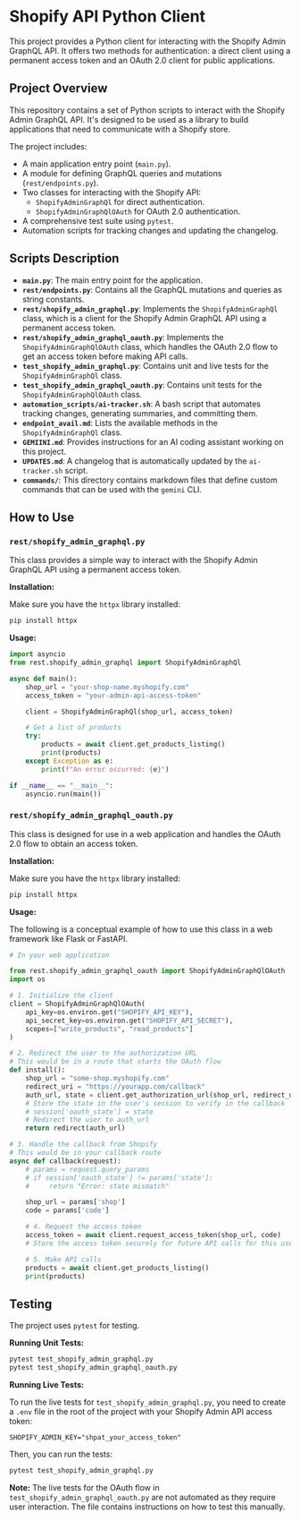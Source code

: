 # Shopify API Python Client

This project provides a Python client for interacting with the Shopify Admin GraphQL API. It offers two methods for authentication: a direct client using a permanent access token and an OAuth 2.0 client for public applications.

## Project Overview

This repository contains a set of Python scripts to interact with the Shopify Admin GraphQL API. It's designed to be used as a library to build applications that need to communicate with a Shopify store.

The project includes:
- A main application entry point (`main.py`).
- A module for defining GraphQL queries and mutations (`rest/endpoints.py`).
- Two classes for interacting with the Shopify API:
    - `ShopifyAdminGraphQl` for direct authentication.
    - `ShopifyAdminGraphQlOAuth` for OAuth 2.0 authentication.
- A comprehensive test suite using `pytest`.
- Automation scripts for tracking changes and updating the changelog.

## Scripts Description

- **`main.py`**: The main entry point for the application.
- **`rest/endpoints.py`**: Contains all the GraphQL mutations and queries as string constants.
- **`rest/shopify_admin_graphql.py`**: Implements the `ShopifyAdminGraphQl` class, which is a client for the Shopify Admin GraphQL API using a permanent access token.
- **`rest/shopify_admin_graphql_oauth.py`**: Implements the `ShopifyAdminGraphQlOAuth` class, which handles the OAuth 2.0 flow to get an access token before making API calls.
- **`test_shopify_admin_graphql.py`**: Contains unit and live tests for the `ShopifyAdminGraphQl` class.
- **`test_shopify_admin_graphql_oauth.py`**: Contains unit tests for the `ShopifyAdminGraphQlOAuth` class.
- **`automation_scripts/ai-tracker.sh`**: A bash script that automates tracking changes, generating summaries, and committing them.
- **`endpoint_avail.md`**: Lists the available methods in the `ShopifyAdminGraphQl` class.
- **`GEMIINI.md`**: Provides instructions for an AI coding assistant working on this project.
- **`UPDATES.md`**: A changelog that is automatically updated by the `ai-tracker.sh` script.
- **`commands/`**: This directory contains markdown files that define custom commands that can be used with the `gemini` CLI.

## How to Use

### `rest/shopify_admin_graphql.py`

This class provides a simple way to interact with the Shopify Admin GraphQL API using a permanent access token.

**Installation:**

Make sure you have the `httpx` library installed:
```bash
pip install httpx
```

**Usage:**

```python
import asyncio
from rest.shopify_admin_graphql import ShopifyAdminGraphQl

async def main():
    shop_url = "your-shop-name.myshopify.com"
    access_token = "your-admin-api-access-token"

    client = ShopifyAdminGraphQl(shop_url, access_token)

    # Get a list of products
    try:
        products = await client.get_products_listing()
        print(products)
    except Exception as e:
        print(f"An error occurred: {e}")

if __name__ == "__main__":
    asyncio.run(main())
```

### `rest/shopify_admin_graphql_oauth.py`

This class is designed for use in a web application and handles the OAuth 2.0 flow to obtain an access token.

**Installation:**

Make sure you have the `httpx` library installed:
```bash
pip install httpx
```

**Usage:**

The following is a conceptual example of how to use this class in a web framework like Flask or FastAPI.

```python
# In your web application

from rest.shopify_admin_graphql_oauth import ShopifyAdminGraphQlOAuth
import os

# 1. Initialize the client
client = ShopifyAdminGraphQlOAuth(
    api_key=os.environ.get("SHOPIFY_API_KEY"),
    api_secret_key=os.environ.get("SHOPIFY_API_SECRET"),
    scopes=["write_products", "read_products"]
)

# 2. Redirect the user to the authorization URL
# This would be in a route that starts the OAuth flow
def install():
    shop_url = "some-shop.myshopify.com"
    redirect_uri = "https://yourapp.com/callback"
    auth_url, state = client.get_authorization_url(shop_url, redirect_uri)
    # Store the state in the user's session to verify in the callback
    # session['oauth_state'] = state
    # Redirect the user to auth_url
    return redirect(auth_url)

# 3. Handle the callback from Shopify
# This would be in your callback route
async def callback(request):
    # params = request.query_params
    # if session['oauth_state'] != params['state']:
    #     return "Error: state mismatch"

    shop_url = params['shop']
    code = params['code']

    # 4. Request the access token
    access_token = await client.request_access_token(shop_url, code)
    # Store the access token securely for future API calls for this user

    # 5. Make API calls
    products = await client.get_products_listing()
    print(products)
```

## Testing

The project uses `pytest` for testing.

**Running Unit Tests:**

```bash
pytest test_shopify_admin_graphql.py
pytest test_shopify_admin_graphql_oauth.py
```

**Running Live Tests:**

To run the live tests for `test_shopify_admin_graphql.py`, you need to create a `.env` file in the root of the project with your Shopify Admin API access token:

```
SHOPIFY_ADMIN_KEY="shpat_your_access_token"
```

Then, you can run the tests:

```bash
pytest test_shopify_admin_graphql.py
```

**Note:** The live tests for the OAuth flow in `test_shopify_admin_graphql_oauth.py` are not automated as they require user interaction. The file contains instructions on how to test this manually.
